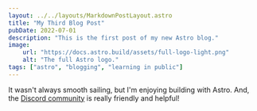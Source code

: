 ```yaml
---
layout: ../../layouts/MarkdownPostLayout.astro
title: "My Third Blog Post"
pubDate: 2022-07-01
description: "This is the first post of my new Astro blog."
image:
    url: "https://docs.astro.build/assets/full-logo-light.png"
    alt: "The full Astro logo."
tags: ["astro", "blogging", "learning in public"]
---
```


It wasn't always smooth sailing, but I'm enjoying building with Astro. And, the [Discord community](https://astro.build/chat) is really friendly and helpful!
